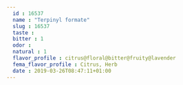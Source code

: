 ```yaml
---
  id : 16537
  name : "Terpinyl formate"
  slug : 16537
  taste : 
  bitter : 1
  odor : 
  natural : 1
  flavor_profile : citrus@floral@bitter@fruity@lavender
  fema_flavor_profile : Citrus, Herb
  date : 2019-03-26T08:47:11+01:00
---
```



